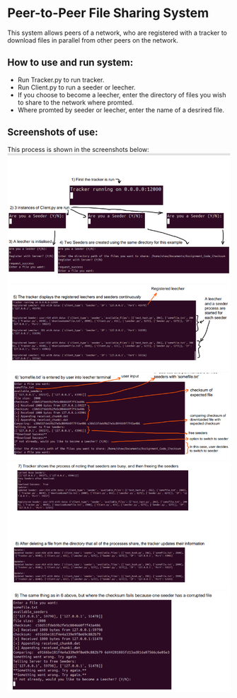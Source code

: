 # Peer-to-Peer File Sharing System
This system allows peers of a network, who are registered with a tracker to download files in parallel from other peers on the network.

## How to use and run system:
- Run Tracker.py to run tracker.
- Run Client.py to run a seeder or leecher.
- If you choose to become a leecher, enter the directory of files you wish to share to the network where promted.
- Where promted by seeder or leecher, enter the name of a desrired file.

## Screenshots of use:
This process is shown in the screenshots below:
![Alt text](https://github.com/shawCampbell/p2p/blob/main/Screenshot%20from%202025-03-16%2019-20-05.png)
![Alt text](https://github.com/shawCampbell/p2p/blob/main/Screenshot%20from%202025-03-16%2019-20-33.png)
![Alt text](https://github.com/shawCampbell/p2p/blob/main/Screenshot%20from%202025-03-16%2019-21-21.png)
![Alt text](https://github.com/shawCampbell/p2p/blob/main/Screenshot%20from%202025-03-16%2019-21-45.png)
![Alt text](https://github.com/shawCampbell/p2p/blob/main/Screenshot%20from%202025-03-16%2019-22-07.png)
